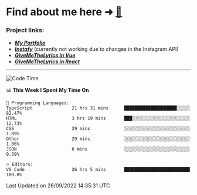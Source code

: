 # Find about me here ➜ [🧑](https://pauabella.dev)

### Project links:
- ***[My Portfolio](https://pauabella.dev)***
- ***[Instafy](https://instafy.me)*** (currently not working due to changes in the Instagram API)
- ***[GiveMeTheLyrics in Vue](https://lyrics.pauabella.dev)***
- ***[GiveMeTheLyrics in React](https://pauabella.dev/GiveMeTheLyrics)***

---
<!--START_SECTION:waka-->
![Code Time](http://img.shields.io/badge/Code%20Time-1%2C475%20hrs%2027%20mins-blue)

📊 **This Week I Spent My Time On** 

```text
💬 Programming Languages: 
TypeScript               21 hrs 31 mins      ████████████████████░░░░░   82.47% 
HTML                     3 hrs 19 mins       ███░░░░░░░░░░░░░░░░░░░░░░   12.73% 
CSS                      29 mins             ░░░░░░░░░░░░░░░░░░░░░░░░░   1.89% 
Other                    29 mins             ░░░░░░░░░░░░░░░░░░░░░░░░░   1.86% 
JSON                     6 mins              ░░░░░░░░░░░░░░░░░░░░░░░░░   0.39%

🔥 Editors: 
VS Code                  26 hrs 5 mins       █████████████████████████   100.0%

```


 Last Updated on 26/09/2022 14:35:31 UTC
<!--END_SECTION:waka-->
